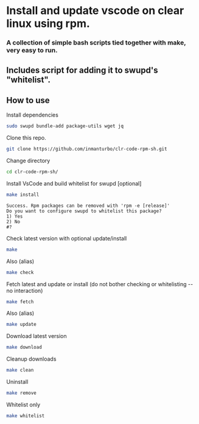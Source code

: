# Install and update vscode on clear linux using rpm.

### A collection of simple bash scripts tied together with make, very easy to run.

## Includes script for adding it to swupd's "whitelist".

## How to use
Install dependencies
```bash
sudo swupd bundle-add package-utils wget jq
```

Clone this repo.

```bash
git clone https://github.com/inmanturbo/clr-code-rpm-sh.git
```
Change directory
```bash
cd clr-code-rpm-sh/
```

Install VsCode and build whitelist for swupd [optional]
```bash
make install
```
````
Success. Rpm packages can be removed with 'rpm -e [release]'
Do you want to configure swupd to whitelist this package?
1) Yes
2) No
#? 
````

Check latest version with optional update/install
```bash
make
```
Also (alias)
```bash
make check
```
Fetch latest and update or install (do not bother checking or whitelisting -- no interaction)

```bash
make fetch
```
Also (alias)
```bash
make update
```
Download latest version
```bash
make download
```
Cleanup downloads
```bash
make clean
```
Uninstall
```bash
make remove
```
Whitelist only
```bash
make whitelist
```


